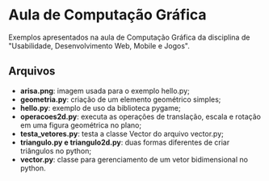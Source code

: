 # Aula de Computação Gráfica

Exemplos apresentados na aula de Computação Gráfica da disciplina de "Usabilidade, Desenvolvimento Web, Mobile e Jogos".

## Arquivos

- **arisa.png**: imagem usada para o exemplo hello.py;
- **geometria.py**: criação de um elemento geométrico simples;
- **hello.py**: exemplo de uso da biblioteca pygame;
- **operacoes2d.py**: executa as operações de translação, escala e rotação em uma figura geométrica no plano;
- **testa_vetores.py**: testa a classe Vector do arquivo vector.py;
- **triangulo.py e triangulo2d.py**: duas formas diferentes de criar triângulos no python;
- **vector.py**: classe para gerenciamento de um vetor bidimensional no python.